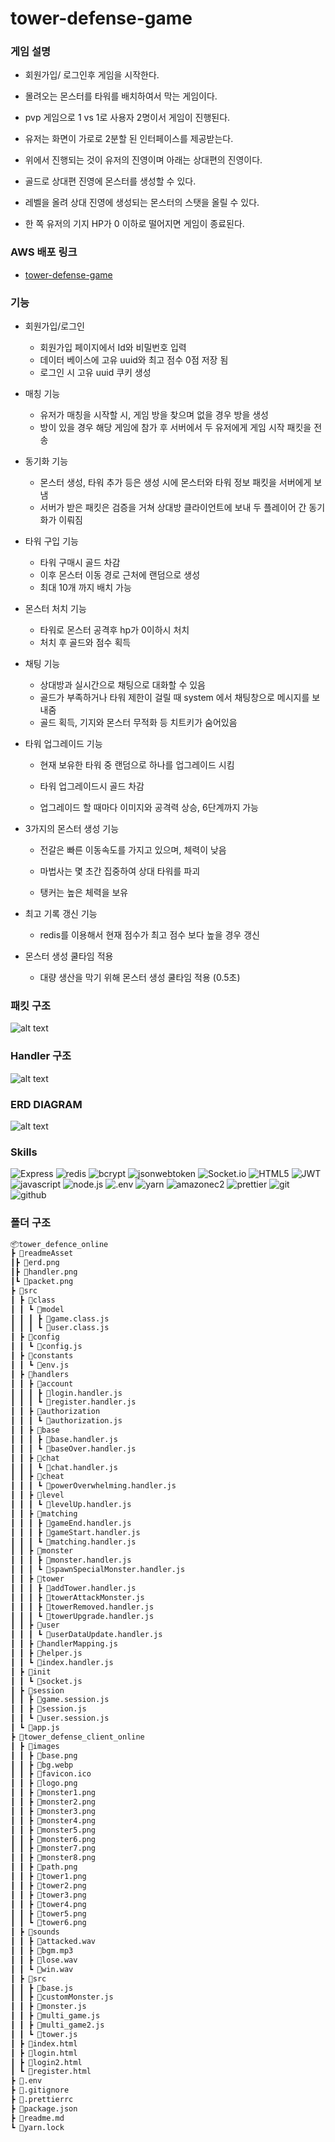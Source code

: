 # tower-defense-game

### 게임 설명

- 회원가입/ 로그인후 게임을 시작한다.

- 몰려오는 몬스터를 타워를 배치하여서 막는 게임이다.

- pvp 게임으로 1 vs 1로 사용자 2명이서 게임이 진행된다.

- 유저는 화면이 가로로 2분할 된 인터페이스를 제공받는다.

- 위에서 진행되는 것이 유저의 진영이며 아래는 상대편의 진영이다.

- 골드로 상대편 진영에 몬스터를 생성할 수 있다.

- 레벨을 올려 상대 진영에 생성되는 몬스터의 스탯을 올릴 수 있다.

- 한 쪽 유저의 기지 HP가 0 이하로 떨어지면 게임이 종료된다.

### AWS 배포 링크

- [tower-defense-game](http://52.78.192.41:5500)

### 기능

- 회원가입/로그인

  - 회원가입 페이지에서 Id와 비밀번호 입력
  - 데이터 베이스에 고유 uuid와 최고 점수 0점 저장 됨
  - 로그인 시 고유 uuid 쿠키 생성

- 매칭 기능

  - 유저가 매칭을 시작할 시, 게임 방을 찾으며 없을 경우 방을 생성
  - 방이 있을 경우 해당 게임에 참가 후 서버에서 두 유저에게 게임 시작 패킷을 전송

- 동기화 기능

  - 몬스터 생성, 타워 추가 등은 생성 시에 몬스터와 타워 정보 패킷을 서버에게 보냄
  - 서버가 받은 패킷은 검증을 거쳐 상대방 클라이언트에 보내 두 플레이어 간 동기화가 이뤄짐

- 타워 구입 기능

  - 타워 구매시 골드 차감
  - 이후 몬스터 이동 경로 근처에 랜덤으로 생성
  - 최대 10개 까지 배치 가능

- 몬스터 처치 기능

  - 타워로 몬스터 공격후 hp가 0이하시 처치
  - 처치 후 골드와 점수 획득

- 채팅 기능

  - 상대방과 실시간으로 채팅으로 대화할 수 있음
  - 골드가 부족하거나 타워 제한이 걸릴 때 system 에서 채팅창으로 메시지를 보내줌
  - 골드 획득, 기지와 몬스터 무적화 등 치트키가 숨어있음

- 타워 업그레이드 기능

  - 현재 보유한 타워 중 랜덤으로 하나를 업그레이드 시킴

  - 타워 업그레이드시 골드 차감

  - 업그레이드 할 때마다 이미지와 공격력 상승, 6단계까지 가능

- 3가지의 몬스터 생성 기능

  - 전갈은 빠른 이동속도를 가지고 있으며, 체력이 낮음

  - 마법사는 몇 초간 집중하여 상대 타워를 파괴

  - 탱커는 높은 체력을 보유

- 최고 기록 갱신 기능

  - redis를 이용해서 현재 점수가 최고 점수 보다 높을 경우 갱신

- 몬스터 생성 쿨타임 적용

  - 대량 생산을 막기 위해 몬스터 생성 쿨타임 적용 (0.5초)

### 패킷 구조

![alt text](./readmeAssets/packet.png)

### Handler 구조

![alt text](./readmeAssets/handler.png)

### ERD DIAGRAM

![alt text](./readmeAssets/erd.png)

### Skills

![Express](https://img.shields.io/badge/Express-000000?style=for-the-badge&logo=express&logoColor=white)
![redis](https://img.shields.io/badge/redis-FF4438?style=for-the-badge&logo=redis&logoColor=white)
![bcrypt](https://img.shields.io/badge/bcrypt-3383CD?style=for-the-badge&logo=bcrypt&logoColor=white)
![jsonwebtoken](https://img.shields.io/badge/jsonwebtoken-000000?style=for-the-badge&logo=json-web-tokens&logoColor=white)
![Socket.io](https://img.shields.io/badge/Socket.io-010101?style=for-the-badge&logo=Socket.io&logoColor=white)
![HTML5](https://img.shields.io/badge/HTML5-E34F26?style=for-the-badge&logo=HTML5&logoColor=white)
![JWT](https://img.shields.io/badge/JWT-000000?style=for-the-badge&logo=JSON%20web%20tokens&logoColor=white)
![javascript](https://img.shields.io/badge/javascript-F7DF1E?style=for-the-badge&logo=javascript&logoColor=black)
![node.js](https://img.shields.io/badge/node.js-5FA04E?style=for-the-badge&logo=node.js&logoColor=white)
![.env](https://img.shields.io/badge/.env-ECD53F?style=for-the-badge&logo=.env&logoColor=black)
![yarn](https://img.shields.io/badge/yarn-2C8EBB?style=for-the-badge&logo=yarn&logoColor=white)
![amazonec2](https://img.shields.io/badge/amazonec2-FF9900?style=for-the-badge&logo=amazonec2&logoColor=white)
![prettier](https://img.shields.io/badge/prettier-F7B93E?style=for-the-badge&logo=prettier&logoColor=black)
![git](https://img.shields.io/badge/git-F05032?style=for-the-badge&logo=git&logoColor=white)
![github](https://img.shields.io/badge/github-181717?style=for-the-badge&logo=github&logoColor=white)

### 폴더 구조

```markdown
📦tower_defence_online
┣ 📂readmeAsset
┃┣ 📜erd.png
┃┣ 📜handler.png
┃┗ 📜packet.png
┣ 📂src
┃ ┣ 📂class
┃ ┃ ┗ 📂model
┃ ┃ ┃ ┣ 📜game.class.js
┃ ┃ ┃ ┗ 📜user.class.js
┃ ┣ 📂config
┃ ┃ ┗ 📜config.js
┃ ┣ 📂constants
┃ ┃ ┗ 📜env.js
┃ ┣ 📂handlers
┃ ┃ ┣ 📂account
┃ ┃ ┃ ┣ 📜login.handler.js
┃ ┃ ┃ ┗ 📜register.handler.js
┃ ┃ ┣ 📂authorization
┃ ┃ ┃ ┗ 📜authorization.js
┃ ┃ ┣ 📂base
┃ ┃ ┃ ┣ 📜base.handler.js
┃ ┃ ┃ ┗ 📜baseOver.handler.js
┃ ┃ ┣ 📂chat
┃ ┃ ┃ ┗ 📜chat.handler.js
┃ ┃ ┣ 📂cheat
┃ ┃ ┃ ┗ 📜powerOverwhelming.handler.js
┃ ┃ ┣ 📂level
┃ ┃ ┃ ┗ 📜levelUp.handler.js
┃ ┃ ┣ 📂matching
┃ ┃ ┃ ┣ 📜gameEnd.handler.js
┃ ┃ ┃ ┣ 📜gameStart.handler.js
┃ ┃ ┃ ┗ 📜matching.handler.js
┃ ┃ ┣ 📂monster
┃ ┃ ┃ ┣ 📜monster.handler.js
┃ ┃ ┃ ┗ 📜spawnSpecialMonster.handler.js
┃ ┃ ┣ 📂tower
┃ ┃ ┃ ┣ 📜addTower.handler.js
┃ ┃ ┃ ┣ 📜towerAttackMonster.js
┃ ┃ ┃ ┣ 📜towerRemoved.handler.js
┃ ┃ ┃ ┗ 📜towerUpgrade.handler.js
┃ ┃ ┣ 📂user
┃ ┃ ┃ ┗ 📜userDataUpdate.handler.js
┃ ┃ ┣ 📜handlerMapping.js
┃ ┃ ┣ 📜helper.js
┃ ┃ ┗ 📜index.handler.js
┃ ┣ 📂init
┃ ┃ ┗ 📜socket.js
┃ ┣ 📂session
┃ ┃ ┣ 📜game.session.js
┃ ┃ ┣ 📜session.js
┃ ┃ ┗ 📜user.session.js
┃ ┗ 📜app.js
┣ 📂tower_defense_client_online
┃ ┣ 📂images
┃ ┃ ┣ 📜base.png
┃ ┃ ┣ 📜bg.webp
┃ ┃ ┣ 📜favicon.ico
┃ ┃ ┣ 📜logo.png
┃ ┃ ┣ 📜monster1.png
┃ ┃ ┣ 📜monster2.png
┃ ┃ ┣ 📜monster3.png
┃ ┃ ┣ 📜monster4.png
┃ ┃ ┣ 📜monster5.png
┃ ┃ ┣ 📜monster6.png
┃ ┃ ┣ 📜monster7.png
┃ ┃ ┣ 📜monster8.png
┃ ┃ ┣ 📜path.png
┃ ┃ ┣ 📜tower1.png
┃ ┃ ┣ 📜tower2.png
┃ ┃ ┣ 📜tower3.png
┃ ┃ ┣ 📜tower4.png
┃ ┃ ┣ 📜tower5.png
┃ ┃ ┗ 📜tower6.png
┃ ┣ 📂sounds
┃ ┃ ┣ 📜attacked.wav
┃ ┃ ┣ 📜bgm.mp3
┃ ┃ ┣ 📜lose.wav
┃ ┃ ┗ 📜win.wav
┃ ┣ 📂src
┃ ┃ ┣ 📜base.js
┃ ┃ ┣ 📜customMonster.js
┃ ┃ ┣ 📜monster.js
┃ ┃ ┣ 📜multi_game.js
┃ ┃ ┣ 📜multi_game2.js
┃ ┃ ┗ 📜tower.js
┃ ┣ 📜index.html
┃ ┣ 📜login.html
┃ ┣ 📜login2.html
┃ ┗ 📜register.html
┣ 📜.env
┣ 📜.gitignore
┣ 📜.prettierrc
┣ 📜package.json
┣ 📜readme.md
┗ 📜yarn.lock
```
